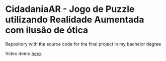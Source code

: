 # CidadaniaAR - Jogo de Puzzle utilizando Realidade Aumentada com ilusão de ótica
Repository with the source code for the final project in my bachelor degree

Video demo [here](https://youtu.be/LLopU7gqB8o).
